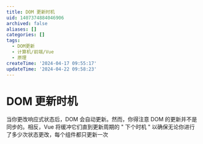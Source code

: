 ```yaml
---
title: DOM 更新时机
uid: 1407374884046906
archived: false
aliases: []
categories: []
tags:
  - DOM更新
  - 计算机/前端/Vue
  - 原理
createTime: '2024-04-17 09:55:17'
updateTime: '2024-04-22 09:58:23'
---
```


# DOM 更新时机

当你更改响应式状态后，DOM 会自动更新。然而，你得注意 DOM 的更新并不是同步的。相反，Vue 将缓冲它们直到更新周期的 " 下个时机 " 以确保无论你进行了多少次状态更改，每个组件都只更新一次
